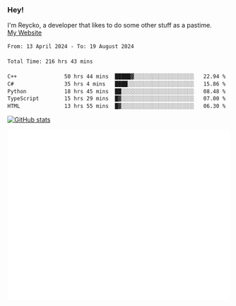 ### Hey!
I'm Reycko, a developer that likes to do some other stuff as a pastime.  
[My Website](https://reycko.root.sx)

<!--START_SECTION:wakasection-->

```txt
From: 13 April 2024 - To: 19 August 2024

Total Time: 216 hrs 43 mins

C++               50 hrs 44 mins  █████▓░░░░░░░░░░░░░░░░░░░   22.94 %
C#                35 hrs 4 mins   ████░░░░░░░░░░░░░░░░░░░░░   15.86 %
Python            18 hrs 45 mins  ██░░░░░░░░░░░░░░░░░░░░░░░   08.48 %
TypeScript        15 hrs 29 mins  █▓░░░░░░░░░░░░░░░░░░░░░░░   07.00 %
HTML              13 hrs 55 mins  █▓░░░░░░░░░░░░░░░░░░░░░░░   06.30 %
```

<!--END_SECTION:wakasection-->

[![GitHub stats](https://github-readme-stats.vercel.app/api?username=Reycko&show_icons=true&theme=dark&hide_title=true&count_private=true)](https://github.com/anuraghazra/github-readme-stats)

![Metrics](/github-metrics.svg)
